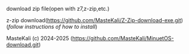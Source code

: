 download zip file(open with z7,z-zip,etc.)

z-zip download(https://github.com/MasteKali/Z-Zip-download-exe.git)
(*follow instructions of how to install*)

MasteKali (c) 2024-2025 (https://github.com/MasteKali/MinuetOS-download.git)
